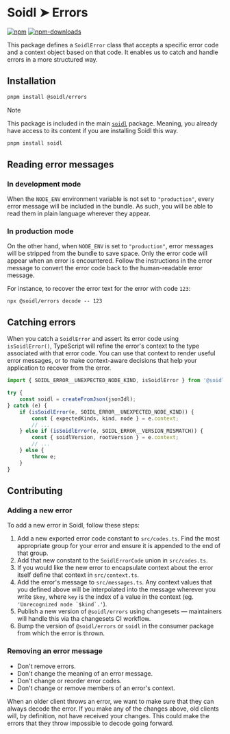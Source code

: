 # Soidl ➤ Errors

[![npm][npm-image]][npm-url]
[![npm-downloads][npm-downloads-image]][npm-url]

[npm-downloads-image]: https://img.shields.io/npm/dm/@soidl/errors.svg?style=flat
[npm-image]: https://img.shields.io/npm/v/@soidl/errors.svg?style=flat&label=%40soidl%2Ferrors
[npm-url]: https://www.npmjs.com/package/@soidl/errors

This package defines a `SoidlError` class that accepts a specific error code and a context object based on that code. It enables us to catch and handle errors in a more structured way.

## Installation

```sh
pnpm install @soidl/errors
```

> [!NOTE]
> This package is included in the main [`soidl`](../library) package. Meaning, you already have access to its content if you are installing Soidl this way.
>
> ```sh
> pnpm install soidl
> ```

## Reading error messages

### In development mode

When the `NODE_ENV` environment variable is not set to `"production"`, every error message will be included in the bundle. As such, you will be able to read them in plain language wherever they appear.

### In production mode

On the other hand, when `NODE_ENV` is set to `"production"`, error messages will be stripped from the bundle to save space. Only the error code will appear when an error is encountered. Follow the instructions in the error message to convert the error code back to the human-readable error message.

For instance, to recover the error text for the error with code `123`:

```shell
npx @soidl/errors decode -- 123
```

## Catching errors

When you catch a `SoidlError` and assert its error code using `isSoidlError()`, TypeScript will refine the error's context to the type associated with that error code. You can use that context to render useful error messages, or to make context-aware decisions that help your application to recover from the error.

```ts
import { SOIDL_ERROR__UNEXPECTED_NODE_KIND, isSoidlError } from '@soidl/errors';

try {
    const soidl = createFromJson(jsonIdl);
} catch (e) {
    if (isSoidlError(e, SOIDL_ERROR__UNEXPECTED_NODE_KIND)) {
        const { expectedKinds, kind, node } = e.context;
        // ...
    } else if (isSoidlError(e, SOIDL_ERROR__VERSION_MISMATCH)) {
        const { soidlVersion, rootVersion } = e.context;
        // ...
    } else {
        throw e;
    }
}
```

## Contributing

### Adding a new error

To add a new error in Soidl, follow these steps:

1. Add a new exported error code constant to `src/codes.ts`. Find the most appropriate group for your error and ensure it is appended to the end of that group.
2. Add that new constant to the `SoidlErrorCode` union in `src/codes.ts`.
3. If you would like the new error to encapsulate context about the error itself define that context in `src/context.ts`.
4. Add the error's message to `src/messages.ts`. Any context values that you defined above will be interpolated into the message wherever you write `$key`, where `key` is the index of a value in the context (eg. ``'Unrecognized node `$kind`.'``).
5. Publish a new version of `@soidl/errors` using changesets — maintainers will handle this via tha changesets CI workflow.
6. Bump the version of `@soidl/errors` or `soidl` in the consumer package from which the error is thrown.

### Removing an error message

- Don't remove errors.
- Don't change the meaning of an error message.
- Don't change or reorder error codes.
- Don't change or remove members of an error's context.

When an older client throws an error, we want to make sure that they can always decode the error. If you make any of the changes above, old clients will, by definition, not have received your changes. This could make the errors that they throw impossible to decode going forward.
